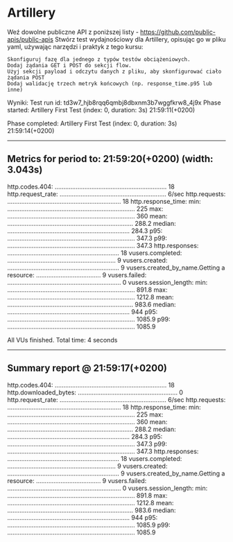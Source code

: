 # Artillery
Weź dowolne publiczne API z poniższej listy - https://github.com/public-apis/public-apis Stwórz test wydajnościowy dla Artillery, opisując go w pliku yaml, używając narzędzi i praktyk z tego kursu:

    Skonfiguruj fazę dla jednego z typów testów obciążeniowych.
    Dodaj żądania GET i POST do sekcji flow.
    Użyj sekcji payload i odczytu danych z pliku, aby skonfigurować ciało żądania POST
    Dodaj walidację trzech metryk końcowych (np. response_time.p95 lub inne)


Wyniki:
Test run id: td3w7_hjb8rqq6qmbj8dbxnm3b7wggfkrw8_4j9x
Phase started: Artillery First Test (index: 0, duration: 3s) 21:59:11(+0200)

Phase completed: Artillery First Test (index: 0, duration: 3s) 21:59:14(+0200)

--------------------------------------
Metrics for period to: 21:59:20(+0200) (width: 3.043s)
--------------------------------------

http.codes.404: ................................................................ 18
http.request_rate: ............................................................. 6/sec
http.requests: ................................................................. 18
http.response_time:
  min: ......................................................................... 225
  max: ......................................................................... 360
  mean: ........................................................................ 288.2
  median: ...................................................................... 284.3
  p95: ......................................................................... 347.3
  p99: ......................................................................... 347.3
http.responses: ................................................................ 18
vusers.completed: .............................................................. 9
vusers.created: ................................................................ 9
vusers.created_by_name.Getting a resource: ..................................... 9
vusers.failed: ................................................................. 0
vusers.session_length:
  min: ......................................................................... 891.8
  max: ......................................................................... 1212.8
  mean: ........................................................................ 983.6
  median: ...................................................................... 944
  p95: ......................................................................... 1085.9
  p99: ......................................................................... 1085.9


All VUs finished. Total time: 4 seconds

--------------------------------
Summary report @ 21:59:17(+0200)
--------------------------------

http.codes.404: ................................................................ 18
http.downloaded_bytes: ......................................................... 0
http.request_rate: ............................................................. 6/sec
http.requests: ................................................................. 18
http.response_time:
  min: ......................................................................... 225
  max: ......................................................................... 360
  mean: ........................................................................ 288.2
  median: ...................................................................... 284.3
  p95: ......................................................................... 347.3
  p99: ......................................................................... 347.3
http.responses: ................................................................ 18
vusers.completed: .............................................................. 9
vusers.created: ................................................................ 9
vusers.created_by_name.Getting a resource: ..................................... 9
vusers.failed: ................................................................. 0
vusers.session_length:
  min: ......................................................................... 891.8
  max: ......................................................................... 1212.8
  mean: ........................................................................ 983.6
  median: ...................................................................... 944
  p95: ......................................................................... 1085.9
  p99: ......................................................................... 1085.9